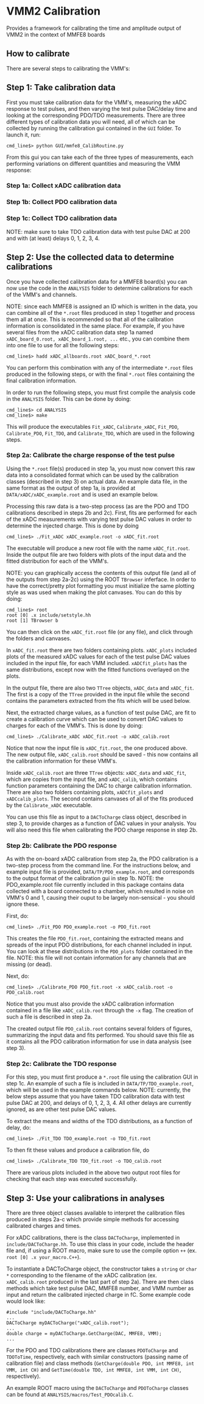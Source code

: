 
# VMM2 Calibration #

Provides a framework for calibrating the time and amplitude output of
VMM2 in the context of MMFE8 boards

## How to calibrate ##

There are several steps to calibrating the VMM's:

## Step 1: Take calibration data

First you must take calibration data for the VMM's, measuring the xADC
response to test pulses, and then varying the test pulse DAC/delay
time and looking at the corresponding PDO/TDO measurements. There are
three different types of calibration data you will need, all of which
can be collected by running the calibration gui contained in the `GUI`
folder. To launch it, run:

	cmd_line$> python GUI/mmfe8_CalibRoutine.py

From this gui you can take each of the three types of measurements,
each performing variations on different quantities and measuring the
VMM response:

### Step 1a: Collect xADC calibration data

### Step 1b: Collect PDO calibration data

### Step 1c: Collect TDO calibration data

NOTE: make sure to take TDO calibration data with test pulse DAC at
200 and with (at least) delays 0, 1, 2, 3, 4.

## Step 2: Use the collected data to determine calibrations

Once you have collected calibration data for a MMFE8 board(s) you can
now use the code in the `ANALYSIS` folder to determine calibrations
for each of the VMM's and channels.

NOTE: since each MMFE8 is assigned
an ID which is written in the data, you can combine all of the
`*.root` files produced in step 1 together and process them all at
once. This is recommended so that all of the calibration information
is consolidated in the same place. For example, if you have several
files from the xADC calibration data step 1a named `xADC_board_0.root,
xADC_board_1.root, ...` etc., you can combine them into one file to
use for all the following steps:

	cmd_line$> hadd xADC_allboards.root xADC_board_*.root

You can perform this combination with any of the intermediate `*.root`
files produced in the following steps, or with the final `*.root`
files containing the final calibration information.

In order to run the following steps, you must first compile the
analysis code in the `ANALYSIS` folder. This can be done by doing:

	cmd_line$> cd ANALYSIS
	cmd_line$> make

This will produce the executables `Fit_xADC`, `Calibrate_xADC`,
`Fit_PDO`, `Calibrate_PDO`, `Fit_TDO`, and `Calibrate_TDO`, which
are used in the following steps.

### Step 2a: Calibrate the charge response of the test pulse

Using the `*.root` file(s) produced in step 1a, you must now convert
this raw data into a consolidated format which can be used by the
calibration classes (described in step 3) on actual data. An example
data file, in the same format as the output of step 1a, is provided at
`DATA/xADC/xADC_example.root` and is used an example below.

Processing this raw data is a two-step process (as are the PDO and TDO
calibrations described in steps 2b and 2c). First, fits are performed
for each of the xADC measurements with varying test pulse DAC values
in order to determine the injected charge. This is done by doing

	cmd_line$> ./Fit_xADC xADC_example.root -o xADC_fit.root

The executable will produce a new root file with the name
`xADC_fit.root`. Inside the output file are two folders with plots of
the input data and the fitted distribution for each of the
VMM's.

NOTE: you can graphically access the contents of this output
file (and all of the outputs from step 2a-2c) using the ROOT
`TBrowser` inferface. In order to have the correct/pretty plot
formatting you must initialize the same plotting style as was used
when making the plot canvases. You can do this by doing:

	cmd_line$> root
	root [0] .x include/setstyle.hh
	root [1] TBrowser b

You can then click on the `xADC_fit.root` file (or any file), and
click through the folders and canvases.

In `xADC_fit.root` there are two folders containing plots. `xADC_plots`
included plots of the measured xADC values for each of the test pulse
DAC values included in the input file, for each VMM
included. `xADCfit_plots` has the same distributions, except now with
the fitted functions overlayed on the plots.

In the output file, there are also two `TTree` objects, `xADC_data`
and `xADC_fit`. The first is a copy of the `TTree` provided in the
input file while the second contains the parameters extracted from the
fits which will be used below.

Next, the extracted charge values, as a function of test pulse DAC,
are fit to create a calibration curve which can be used to convert DAC values
to charges for each of the VMM's. This is done by doing:

	cmd_line$> ./Calibrate_xADC xADC_fit.root -o xADC_calib.root

Notice that now the input file is `xADC_fit.root`, the one produced
above. The new output file, `xADC_calib.root` should be saved - this
now contains all the calibration information for these VMM's.

Inside `xADC_calib.root` are three `TTree` objects: `xADC_data`
and `xADC_fit`, which are copies from the input file, and
`xADC_calib`, which contains function parameters containing the DAC to
charge calibration information. There are also two folders containing
plots, `xADCfit_plots` and `xADCcalib_plots`. The second contains
canvases of all of the fits produced by the `Calibrate_xADC`
executable.

You can use this file as input to a `DACToCharge` class object,
described in step 3, to provide charges as a function of DAC values in
your analysis. You will also need this file when calibrating the PDO
charge response in step 2b.

### Step 2b: Calibrate the PDO response

As with the on-board xADC calibration from step 2a, the PDO
calibration is a two-step process from the command line. For the
instructions below, and example input file is provided, 
`DATA/TP/PDO_example.root`, and corresponds to the output format of
the calibration gui in step 1b. NOTE: the PDO_example.root file
currently included in this package contains data collected with a
board connected to a chamber, which resulted in noise on VMM's 0 and
1, causing their ouput to be largely non-sensical - you should ignore these.

First, do:

	cmd_line$> ./Fit_PDO PDO_example.root -o PDO_fit.root

This creates the file `PDO_fit.root`, containing the extracted means
and spreads of the input PDO distributions, for each channel included
in input. You can look at these distributions in the `PDO_plots`
folder contained in the file. NOTE: this file will not contain
information for any channels that are missing (or dead).

Next, do:

	cmd_line$> ./Calibrate_PDO PDO_fit.root -x xADC_calib.root -o
    PDO_calib.root

Notice that you must also provide the xADC calibration information
contained in a file like `xADC_calib.root` through the `-x` flag. The
creation of such a file is described in step 2a.

The created output file `PDO_calib.root` contains several folders of
figures, summarizing the input data and fits performed. You should
save this file as it contains all the PDO calibration information for
use in data analysis (see step 3). 

### Step 2c: Calibrate the TDO response

For this step, you must first produce a `*.root` file using the
calibration GUI in step 1c. An example of such a file is included in
`DATA/TP/TDO_example.root`, which will be used in the example commands
below. NOTE: currently, the below steps assume that you have taken TDO
calibration data with test pulse DAC at 200, and delays of 0, 1, 2,
3, 4. All other delays are currently ignored, as are other test pulse
DAC values.

To extract the means and widths of the TDO distributions, as a
function of delay, do:

	cmd_line$> ./Fit_TDO TDO_example.root -o TDO_fit.root

To then fit these values and produce a calibration file, do

	cmd_line$> ./Calibrate_TDO TDO_fit.root -o TDO_calib.root

There are various plots included in the above two output root files
for checking that each step was executed successfully.

## Step 3: Use your calibrations in analyses

There are three object classes available to interpret the calibration
files produced in steps 2a-c which provide simple methods for
accessing calibrated charges and times.

For xADC calibrations, there is the class `DACToCharge`, implemented
in `include/DACToCharge.hh`. To use this class in your code, include
the header file and, if using a ROOT macro, make sure to use the
compile option `++` (ex. `root [0] .x your_macro.C++`).

To instantiate a DACToCharge object, the constructor takes a `string`
or `char *` corresponding to the filename of the xADC calibration
(ex. `xADC_calib.root` produced in the last part of step 2a). There
are then class methods which take test pulse DAC, MMFE8 number, and
VMM number as input and return the calibrated injected charge in
fC. Some example code would look like:

	#include "include/DACToCharge.hh"
	...
	DACToCharge myDACToCharge("xADC_calib.root");
	...
	double charge = myDACToCharge.GetCharge(DAC, MMFE8, VMM);
	...

For the PDO and TDO calibrations there are classes `PDOToCharge` and
`TDOToTime`, respectively, each with similar constructors (passing
name of calibration file) and class methods (`GetCharge(double PDO,
int MMFE8, int VMM, int CH)` and `GetTime(double TDO,
int MMFE8, int VMM, int CH)`, respectively).

An example ROOT macro using the `DACToCharge` and `PDOToCharge`
classes can be found at `ANALYSIS/macros/Test_PDOcalib.C`.
